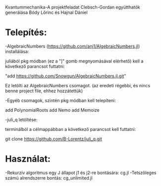 Kvantummechanika-A projektfeladat
Clebsch-Gordan együtthatók generálása
Bódy Lőrinc és Hajnal Dániel

# Telepítés:

-AlgebraicNumbers (https://github.com/anj1/AlgebraicNumbers.jl) installálása:

juliából pkg módban (ez a "]" gomb megnyomásával elérhető) kell a következő parancsot futtatni:

"add https://github.com/Snowgun/AlgebraicNumbers.jl.git"

Ez letölti az AlgebraicNumbers csomagot.
(az eredeti régebbi, és nincs benne project file, ehhez hozzátettük)

-Egyéb csomagok, szintén pkg módban kell telepíteni:

add PolynomialRoots
add Nemo
add Memoize

-juli_q letöltése:

terminálból a célmappábban a következő parancsot kell futtatni:

git clone https://github.com/B-Lorentz/juli_q.git


# Használat:

-Rekurzív algoritmus egy J állapot j1 és j2-re bontására: cg.jl
-Tetszőleges számú alrendszerre bontás: cg_unlimited.jl

